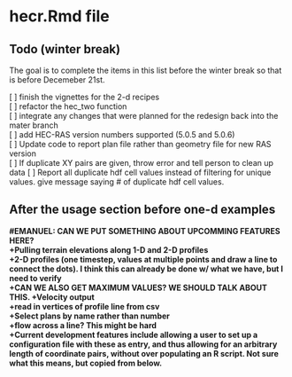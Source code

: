 # hecr.Rmd file

## Todo (winter break)
The goal is to complete the items in this list before the winter break so that 
is before Decemeber 21st.   

[ ] finish the vignettes for the 2-d recipes   
[ ] refactor the hec_two function   
[ ] integrate any changes that were planned for the redesign back into the mater branch   
[ ] add HEC-RAS version numbers supported (5.0.5 and 5.0.6)   
[ ] Update code to report plan file rather than geometry file for new RAS version   
[ ] If duplicate XY pairs are given, throw error and tell person to clean up data
[ ] Report all duplicate hdf cell values instead of filtering for unique values. give message saying # of duplicate hdf cell values.

## After the usage section before one-d examples

**#EMANUEL: CAN WE PUT SOMETHING ABOUT UPCOMMING FEATURES HERE?   
+Pulling terrain elevations along 1-D and 2-D profiles   
+2-D profiles (one timestep, values at multiple points and draw a line to 
connect the dots). I think this can already be done w/ what we have, but I 
need to verify   
+CAN WE ALSO GET MAXIMUM VALUES? WE SHOULD TALK ABOUT THIS. 
+Velocity output   
+read in vertices of profile line from csv   
+Select plans by name rather than number   
+flow across a line? This might be hard   
+Current development features include allowing a user to set up a 
configuration file with these as entry, and thus allowing for an arbitrary 
length of coordinate pairs, without over populating an R script. Not sure what
this  means, but copied from below.**   

